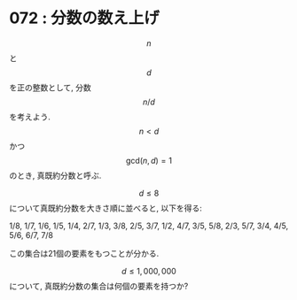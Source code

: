 # 072 : 分数の数え上げ

$$n$$と$$d$$を正の整数として, 分数$$n/d$$を考えよう. $$n<d$$かつ$$\textrm{gcd}(n,d)=1$$のとき, 真既約分数と呼ぶ.

$$d ≤ 8$$について真既約分数を大きさ順に並べると, 以下を得る:

1/8, 1/7, 1/6, 1/5, 1/4, 2/7, 1/3, 3/8, 2/5, 3/7, 1/2, 4/7, 3/5, 5/8, 2/3, 5/7, 3/4, 4/5, 5/6, 6/7, 7/8

この集合は21個の要素をもつことが分かる.

$$d ≤ 1,000,000$$について, 真既約分数の集合は何個の要素を持つか?
